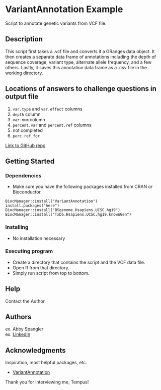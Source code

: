# VariantAnnotation Example

Script to annotate genetic variants from VCF file.

## Description

This script first takes a .vcf file and converts it a GRanges data object. It then creates a separate data frame of annotations including the depth of sequence coverage, variant type, alternate allele frequency, and a few others. Lastly, it saves this annotation data frame as a .csv file in the working directory. 

## Locations of answers to challenge questions in output file
1. `var.type` and `var.effect` columns
2. `depth` column
3. `var.num` column
4. `percent.var` and `percent.ref` columns
5. not completed
6. `perc.ref.for`

[Link to GitHub repo](https://github.com/abspangler13/tempus_coding_challenge)

## Getting Started

### Dependencies

* Make sure you have the following packages installed from CRAN or Bioconductor.

```
BiocManager::install("VariantAnnotation")
install.packages("here")
BiocManager::install("BSgenome.Hsapiens.UCSC.hg19")
BiocManager::install("TxDb.Hsapiens.UCSC.hg19.knownGen")
```

### Installing

* No installation necessary

### Executing program

* Create a directory that contains the script and the VCF data file. 
* Open R from that directory.
* Simply run script from top to bottom. 

## Help

Contact the Author.

## Authors

ex. Abby Spangler  
ex. [LinkedIn](www.linkedin.com/in/abby-spangler-72166883)

## Acknowledgments

Inspiration, most helpful packages, etc.
* [VariantAnnotation](https://bioconductor.org/packages/release/bioc/html/VariantAnnotation.html)

Thank you for interviewing me, Tempus!
